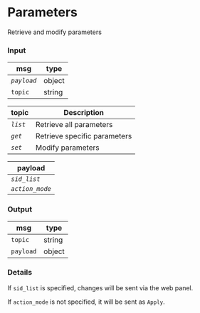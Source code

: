 # Parameters

Retrieve and modify parameters


### Input

| msg           | type
| ---           | ---
| *`payload`*   | object
| `topic`       | string


| topic     | Description
| ---       | ---
| *`list`*  | Retrieve all parameters
| *`get`*   | Retrieve specific parameters
| *`set`*   | Modify parameters


| payload           |
| ---               |
| *`sid_list`*      |
| *`action_mode`*   |


### Output

| msg       | type
| ---       | ---
| `topic`   | string
| `payload` | object


### Details

If `sid_list` is specified, changes will be sent via the web panel.

If `action_mode` is not specified, it will be sent as ` Apply `.
